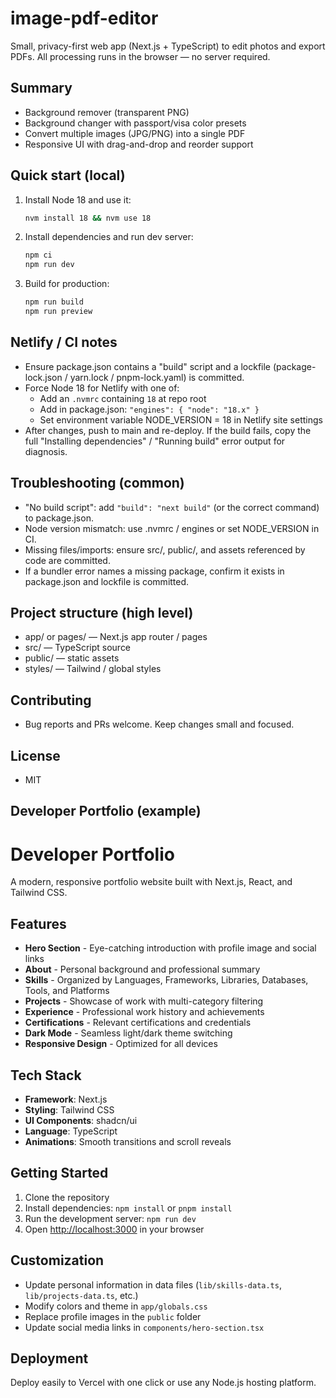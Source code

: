 # image-pdf-editor

Small, privacy-first web app (Next.js + TypeScript) to edit photos and export PDFs. All processing runs in the browser — no server required.

## Summary

- Background remover (transparent PNG)
- Background changer with passport/visa color presets
- Convert multiple images (JPG/PNG) into a single PDF
- Responsive UI with drag-and-drop and reorder support

## Quick start (local)

1. Install Node 18 and use it:
   ```bash
   nvm install 18 && nvm use 18
   ```
2. Install dependencies and run dev server:
   ```bash
   npm ci
   npm run dev
   ```
3. Build for production:
   ```bash
   npm run build
   npm run preview
   ```

## Netlify / CI notes

- Ensure package.json contains a "build" script and a lockfile (package-lock.json / yarn.lock / pnpm-lock.yaml) is committed.
- Force Node 18 for Netlify with one of:
  - Add an `.nvmrc` containing `18` at repo root
  - Add in package.json: `"engines": { "node": "18.x" }`
  - Set environment variable NODE_VERSION = 18 in Netlify site settings
- After changes, push to main and re-deploy. If the build fails, copy the full "Installing dependencies" / "Running build" error output for diagnosis.

## Troubleshooting (common)

- "No build script": add `"build": "next build"` (or the correct command) to package.json.
- Node version mismatch: use .nvmrc / engines or set NODE_VERSION in CI.
- Missing files/imports: ensure src/, public/, and assets referenced by code are committed.
- If a bundler error names a missing package, confirm it exists in package.json and lockfile is committed.

## Project structure (high level)

- app/ or pages/ — Next.js app router / pages
- src/ — TypeScript source
- public/ — static assets
- styles/ — Tailwind / global styles

## Contributing

- Bug reports and PRs welcome. Keep changes small and focused.

## License

- MIT

## Developer Portfolio (example)

# Developer Portfolio

A modern, responsive portfolio website built with Next.js, React, and Tailwind CSS.

## Features

- **Hero Section** - Eye-catching introduction with profile image and social links
- **About** - Personal background and professional summary
- **Skills** - Organized by Languages, Frameworks, Libraries, Databases, Tools, and Platforms
- **Projects** - Showcase of work with multi-category filtering
- **Experience** - Professional work history and achievements
- **Certifications** - Relevant certifications and credentials
- **Dark Mode** - Seamless light/dark theme switching
- **Responsive Design** - Optimized for all devices

## Tech Stack

- **Framework**: Next.js 
- **Styling**: Tailwind CSS
- **UI Components**: shadcn/ui
- **Language**: TypeScript
- **Animations**: Smooth transitions and scroll reveals

## Getting Started

1. Clone the repository
2. Install dependencies: `npm install` or `pnpm install`
3. Run the development server: `npm run dev`
4. Open [http://localhost:3000](http://localhost:3000) in your browser

## Customization

- Update personal information in data files (`lib/skills-data.ts`, `lib/projects-data.ts`, etc.)
- Modify colors and theme in `app/globals.css`
- Replace profile images in the `public` folder
- Update social media links in `components/hero-section.tsx`

## Deployment

Deploy easily to Vercel with one click or use any Node.js hosting platform.
